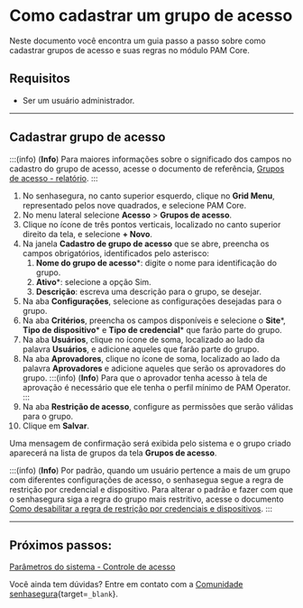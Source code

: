 # Como cadastrar um grupo de acesso

Neste documento você encontra um guia passo a passo sobre como cadastrar grupos de acesso e suas regras no módulo PAM Core.

## Requisitos

* Ser um usuário administrador.
---

## Cadastrar grupo de acesso
:::(info) (**Info**)
Para maiores informações sobre o significado dos campos no cadastro do grupo de acesso, acesse o documento de referência, [Grupos de acesso - relatório](/v3-33/docs/pt/pam-session-access-groups-report).
:::

1. No senhasegura, no canto superior esquerdo, clique no **Grid Menu**, representado pelos nove quadrados, e selecione PAM Core.
2. No menu lateral selecione **Acesso** >  **Grupos de acesso**.
3. Clique no ícone de três pontos verticais, localizado no canto superior direito da tela, e selecione **+ Novo**.
4. Na janela **Cadastro de grupo de acesso** que se abre, preencha os campos obrigatórios, identificados pelo asterisco:
    1. **Nome do grupo de acesso***: digite o nome para identificação do grupo.
    2. **Ativo***: selecione a opção Sim.
    3. **Descrição**: escreva uma descrição para o grupo, se desejar.
5. Na aba **Configurações**, selecione as configurações desejadas para o grupo.
6. Na aba **Critérios**, preencha os campos disponíveis e selecione o **Site***, **Tipo de dispositivo*** e **Tipo de credencial*** que farão parte do grupo.
7. Na aba **Usuários**, clique no ícone de soma, localizado ao lado da palavra **Usuários**, e adicione aqueles que farão parte do grupo.
8. Na aba **Aprovadores**, clique no ícone de soma, localizado ao lado da palavra **Aprovadores** e adicione aqueles que serão os aprovadores do grupo.
    :::(info) (**Info**)
    Para que o aprovador tenha acesso à tela de aprovação é necessário que ele tenha o perfil mínimo de PAM Operator.
    :::
9. Na aba **Restrição de acesso**, configure as permissões que serão válidas para o grupo.
10. Clique em **Salvar**.

Uma mensagem de confirmação será exibida pelo sistema e o grupo criado aparecerá na lista de grupos da tela **Grupos de acesso**.

:::(info) (**Info**)
Por padrão, quando um usuário pertence a  mais de um grupo com diferentes configurações de acesso, o senhasegua segue a regra de restrição por credencial e dispositivo. Para alterar o padrão e fazer com que o senhasegura siga a regra do grupo mais restritivo, acesse o documento [Como desabilitar a regra de restrição por credenciais e dispositivos](/v3-33/docs/pt/pam-session-how-to-deactivate-the-restriction-rule-by-credential-and-devices).
:::

---
## Próximos passos:
[Parâmetros do sistema - Controle de acesso](/v3-33/docs/pt/pam-session-system-parameters-access-control)

Você ainda tem dúvidas? Entre em contato com a [Comunidade senhasegura](https://community.senhasegura.io/){target=`_blank`}.